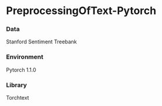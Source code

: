# PreprocessingOfText-Pytorch



### Data
Stanford Sentiment Treebank


### Environment
Pytorch 1.1.0

### Library
Torchtext
